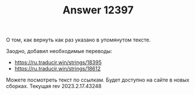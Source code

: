 ﻿---
title: "Answer 12397"
se.owner.user_id: 176217
se.owner.display_name: "αλεχολυτ"
se.owner.link: "https://ru.meta.stackoverflow.com/users/176217/%ce%b1%ce%bb%ce%b5%cf%87%ce%bf%ce%bb%cf%85%cf%84"
se.answer_id: 12397
se.question_id: 12395
se.post_type: answer
se.is_accepted: False
---
<p>О том, как вернуть как раз указано в упомянутом тексте.</p>
<p>Заодно, добавил необходимые переводы:</p>
<ul>
<li><a href="https://ru.traducir.win/strings/18395" rel="nofollow noreferrer">https://ru.traducir.win/strings/18395</a></li>
<li><a href="https://ru.traducir.win/strings/18612" rel="nofollow noreferrer">https://ru.traducir.win/strings/18612</a></li>
</ul>
<p>Можете посмотреть текст по ссылкам. Будет доступно на сайте в новых сборках. Текущая rev 2023.2.17.43248</p>
